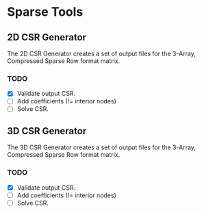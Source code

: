 # Sparse Tools

## 2D CSR Generator

The 2D CSR Generator creates a set of output files for the 3-Array, Compressed Sparse Row format matrix. 

### TODO
- [x] Validate output CSR.
- [ ] Add coefficients (!= interior nodes)
- [ ] Solve CSR.

## 3D CSR Generator

The 3D CSR Generator creates a set of output files for the 3-Array, Compressed Sparse Row format matrix. 

### TODO
- [x] Validate output CSR.
- [ ] Add coefficients (!= interior nodes)
- [ ] Solve CSR.
